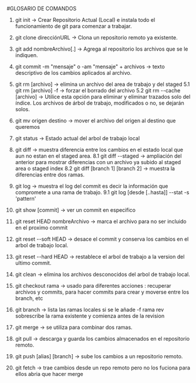 #GLOSARIO DE COMANDOS
1. git init  -> Crear Repositorio Actual (Local) e instala todo el                               funcionamiento de git para comenzar a trabajar. 
2. git clone direcciónURL -> Clona un repositorio remoto ya existente.
3. git add nombreArchivo[.] -> Agrega al repositorio los archivos que se le                                     indiquen.
4. git commit -m "mensaje" o -am "mensaje" + archivos -> texto descriptivo de                               los cambios aplicados al archivo.
5. git rm [archivo] -> elimina un archivo del area de trabajo y del staged
 5.1 git rm [archivo] -f -> forzar el borrado del archivo
 5.2 git rm --cache [archivo] -> Utilice esta opción para eliminar y eliminar             trazados solo del índice. Los archivos de árbol de trabajo,                    modificados o no, se dejarán solos.
6. git mv origen destino -> mover el archivo del origen al destino que queremos
7. git status -> Estado actual del arbol de trabajo local
8. git diff -> muestra diferencia entre los cambios en el estado local que aun                  no estan en el staged area.
  8.1 git diff --staged -> ampliación del anterior para mostrar diferencias con     un archivo ya subido al staged area o staged index
  8.2 git diff [branch 1] [branch 2] -> muestra la diferencias entre dos ramas.
9. git log -> muestra el log del commit es decir la información que compromete      a una rama de trabajo.
  9.1 git log [desde [..hasta]] --stat -s 'pattern'
10. git show [commit] -> ver un commit en especifico
11. git reset HEAD nombreArchivo -> marca el archivo para no ser incluido en el                                     proximo commit
12. git reset --soft HEAD -> desace el commit y conserva los cambios en el                                   arbol de trabajo local.
13. git reset --hard HEAD -> restablece el arbol de trabajo a la version del                                 ultimo commit.
14. git clean -> elimina los archivos desconocidos del arbol de trabajo local.

15. git checkout rama -> usado para diferentes acciones : recuperar archivos y commits, para hacer commits para crear y moverse entre los branch, etc
16. git branch -> lista las ramas locales si se le añade -f rama rev                  sobrescribe la rama existente y comienza antes de la revision
17. git merge ->  se utiliza para combinar dos ramas.

18. git pull -> descarga y guarda los cambios almacenados en el repositorio                     remoto.
19. git push [alias] [branch] -> sube los cambios a un repositorio remoto.
20. git fetch -> trae cambios desde un repo remoto pero no los fuciona para ellos abria que hacer merge